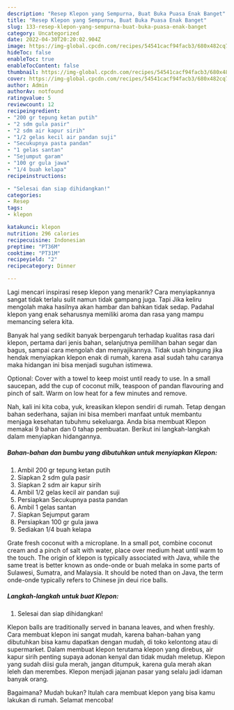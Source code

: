 ```yaml
---
description: "Resep Klepon yang Sempurna, Buat Buka Puasa Enak Banget"
title: "Resep Klepon yang Sempurna, Buat Buka Puasa Enak Banget"
slug: 133-resep-klepon-yang-sempurna-buat-buka-puasa-enak-banget
category: Uncategorized
date: 2022-04-30T20:20:02.904Z
image: https://img-global.cpcdn.com/recipes/54541cacf94facb3/680x482cq70/klepon-foto-resep-utama.jpg
hideToc: false
enableToc: true
enableTocContent: false
thumbnail: https://img-global.cpcdn.com/recipes/54541cacf94facb3/680x482cq70/klepon-foto-resep-utama.jpg
cover: https://img-global.cpcdn.com/recipes/54541cacf94facb3/680x482cq70/klepon-foto-resep-utama.jpg
author: Admin
authorAv: notfound
ratingvalue: 5
reviewcount: 12
recipeingredient:
- "200 gr tepung ketan putih"
- "2 sdm gula pasir"
- "2 sdm air kapur sirih"
- "1/2 gelas kecil air pandan suji"
- "Secukupnya pasta pandan"
- "1 gelas santan"
- "Sejumput garam"
- "100 gr gula jawa"
- "1/4 buah kelapa"
recipeinstructions:

- "Selesai dan siap dihidangkan!"
categories:
- Resep
tags:
- klepon

katakunci: klepon 
nutrition: 296 calories
recipecuisine: Indonesian
preptime: "PT36M"
cooktime: "PT31M"
recipeyield: "2"
recipecategory: Dinner

---
```



Lagi mencari inspirasi resep klepon yang menarik? Cara menyiapkannya sangat tidak terlalu sulit namun tidak gampang juga. Tapi Jika keliru mengolah maka hasilnya akan hambar dan bahkan tidak sedap. Padahal klepon yang enak seharusnya memiliki aroma dan rasa yang mampu memancing selera kita.


Banyak hal yang sedikit banyak berpengaruh terhadap kualitas rasa dari klepon, pertama dari jenis bahan, selanjutnya pemilihan bahan segar dan bagus, sampai cara mengolah dan menyajikannya. Tidak usah bingung jika hendak menyiapkan klepon enak di rumah, karena asal sudah tahu caranya maka hidangan ini bisa menjadi suguhan istimewa.

Optional: Cover with a towel to keep moist until ready to use. In a small saucepan, add the cup of coconut milk, teaspoon of pandan flavouring and pinch of salt. Warm on low heat for a few minutes and remove.


Nah, kali ini kita coba, yuk, kreasikan klepon sendiri di rumah. Tetap dengan bahan sederhana, sajian ini bisa memberi manfaat untuk membantu menjaga kesehatan tubuhmu sekeluarga. Anda bisa membuat Klepon memakai 9 bahan dan 0 tahap pembuatan. Berikut ini langkah-langkah dalam menyiapkan hidangannya.

<!--inarticleads1-->

##### Bahan-bahan dan bumbu yang dibutuhkan untuk menyiapkan Klepon:

1. Ambil 200 gr tepung ketan putih
1. Siapkan 2 sdm gula pasir
1. Siapkan 2 sdm air kapur sirih
1. Ambil 1/2 gelas kecil air pandan suji
1. Persiapkan Secukupnya pasta pandan
1. Ambil 1 gelas santan
1. Siapkan Sejumput garam
1. Persiapkan 100 gr gula jawa
1. Sediakan 1/4 buah kelapa


Grate fresh coconut with a microplane. In a small pot, combine coconut cream and a pinch of salt with water, place over medium heat until warm to the touch. The origin of klepon is typically associated with Java, while the same treat is better known as onde-onde or buah melaka in some parts of Sulawesi, Sumatra, and Malaysia. It should be noted than on Java, the term onde-onde typically refers to Chinese jin deui rice balls. 

<!--inarticleads2-->

##### Langkah-langkah untuk buat Klepon:


1. Selesai dan siap dihidangkan!

Klepon balls are traditionally served in banana leaves, and when freshly. Cara membuat klepon ini sangat mudah, karena bahan-bahan yang dibutuhkan bisa kamu dapatkan dengan mudah, di toko kelontong atau di supermarket. Dalam membuat klepon terutama klepon yang direbus, air kapur sirih penting supaya adonan kenyal dan tidak mudah meletup. Klepon yang sudah diisi gula merah, jangan ditumpuk, karena gula merah akan leleh dan merembes. Klepon menjadi jajanan pasar yang selalu jadi idaman banyak orang. 

Bagaimana? Mudah bukan? Itulah cara membuat klepon yang bisa kamu lakukan di rumah. Selamat mencoba!
